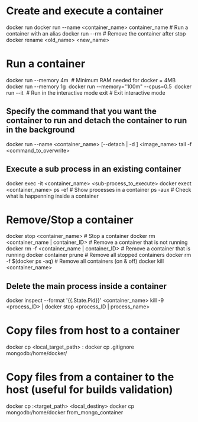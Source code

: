 # Create and execute a container
docker run
docker run --name <container_name> container_name       # Run a container with an alias
docker run --rm                                         # Remove the container after stop
docker rename <old_name> <new_name>

# Run a container
docker run --memory 4m <image>                  # Minimum RAM needed for docker = 4MB
docker run --memory 1g <image>
docker run --memory="100m" --cpus=0.5 <image>
docker run --it <image>                         # Run in the interactive mode
exit                                            # Exit interactive mode

## Specify the command that you want the container to run and detach the container to run in the background
docker run --name <container_name> [--detach | -d ] <image_name> tail -f <command_to_overwrite>
## Execute a sub process in an existing container
docker exec -it  <container_name> <sub-process_to_execute>
docker exect <container_name> ps -ef            # Show processes in a container
ps -aux                                         # Check what is happenning inside a container

# Remove/Stop a container
docker stop <container_name>                    # Stop a container
docker rm <container_name | container_ID>       # Remove a container that is not running
docker rm -f <container_name | container_ID>    # Remove a container that is running
docker container prune                          # Remove all stopped containers
docker rm -f $(docker ps -aq)                   # Remove all containers (on & off)
docker kill <container_name>

## Delete the main process inside a container
docker inspect --format '{{.State.Pid}}' <container_name>
kill -9 <process_ID> | docker stop <process_ID | process_name>

# Copy files from host to a container
docker cp <local_target_path> <container>:<destiny>
docker cp .gitignore mongodb:/home/docker/

# Copy files from a container to the host (useful for builds validation)
docker cp <container>:<target_path> <local_destiny>
docker cp mongodb:/home/docker from_mongo_container